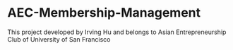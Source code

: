 # AEC-Membership-Management
This project developed by Irving Hu and belongs to Asian Entrepreneurship Club of University of San Francisco  
